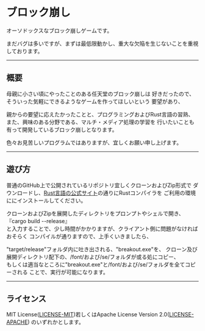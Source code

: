# ブロック崩し

オーソドックスなブロック崩しゲームです。

まだバグは多いですが、まずは最低限動かし、重大な欠陥を生じないことを重視しております。

---

## 概要
母親に小さい頃にやったことのある任天堂のブロック崩しは
好きだったので、そういった気軽にできるようなゲームを作ってほしいという
要望があり、

親からの要望に応えたかったことと、プログラミングおよびRust言語の習熟、
また、興味のある分野である、マルチ・メディア処理の学習を
行いたいことも有って開発しているブロック崩しとなります。

色々お見苦しいプログラムではありますが、宜しくお願い申し上げます。

---

## 遊び方

普通のGitHub上で公開されているリポジトリ宜しくクローンおよびZip形式で
ダウンロードし、[Rust言語の公式サイト](https://www.rust-lang.org/ja)の通りにRustコンパイラを
ご利用の環境ににインストールしてください。

クローンおよびZipを展開したディレクトリをプロンプトやシェルで開き、  
『cargo build --release』  
と入力することで、少し時間がかかりますが、クライアント側に問題がなければおそらく
コンパイルが通りますので、上手くいきましたら、

"target/release"フォルダ内に吐き出される、"breakout.exe"を、
クローン及び展開ディレクトリ配下の、/font/および/se/フォルダが或る処にコピー、  
もしくは適当なところに"breakout.exe"と/font/および/se/フォルダを全てコピーされる
ことで、実行が可能になります。


---

## ライセンス
MIT License([LICENSE-MIT](https://opensource.org/licenses/MIT))若しくはApache License Version 2.0([LICENSE-APACHE](https://www.apache.org/licenses/LICENSE-2.0))  のいずれかとします。